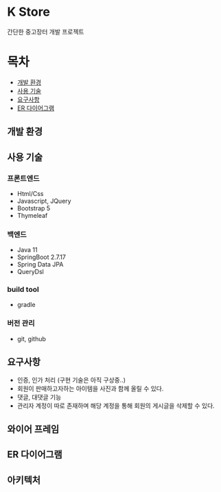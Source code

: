 

# K Store

간단한 중고장터 개발 프로젝트

# 목차
- [개발 환경](#개발-환경)
- [사용 기술](#사용-기술)
- [요구사항](#요구사항)
- [ER 다이어그램](#ER-다이어그램)

## 개발 환경

## 사용 기술

### 프론트엔드

- Html/Css
- Javascript, JQuery
- Bootstrap 5
- Thymeleaf

### 백엔드

- Java 11
- SpringBoot 2.7.17
- Spring Data JPA
- QueryDsl

### build tool

- gradle

### 버전 관리

- git, github

## 요구사항

- 인증, 인가 처리 (구현 기술은 아직 구상중..)
- 회원이 판매하고자하는 아이템을 사진과 함께 올릴 수 있다.
- 댓글, 대댓글 기능
- 관리자 계정이 따로 존재하며 해당 계정을 통해 회원의 게시글을 삭제할 수 있다.

## 와이어 프레임



## ER 다이어그램


## 아키텍처


